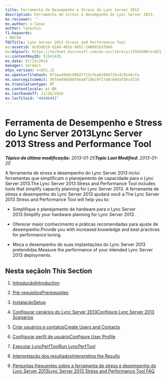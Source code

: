 ```yaml
---
title: Ferramenta de Desempenho e Stress do Lync Server 2013
description: Ferramenta de stress e desempenho do Lync Server 2013.
ms.reviewer: ''
ms.author: v-lanac
author: lanachin
f1.keywords:
- NOCSH
TOCTitle: Lync Server 2013 Stress and Performance Tool
ms:assetid: dc03db19-d104-402e-9951-240681b3fb69
ms:mtpsurl: https://technet.microsoft.com/en-us/library/JJ945609(v=OCS.15)
ms:contentKeyID: 51541435
ms.date: 07/23/2014
manager: serdars
mtps_version: v=OCS.15
ms.openlocfilehash: 073aa49b8c9002ff23cfea61904735cdc0144cfa
ms.sourcegitcommit: 36fee89bb887bea4f18b19f17a8c69daf5bc423d
ms.translationtype: MT
ms.contentlocale: pt-BR
ms.lasthandoff: 11/26/2020
ms.locfileid: "49446441"
---
```

# <a name="lync-server-2013-stress-and-performance-tool"></a><span data-ttu-id="51953-103">Ferramenta de Desempenho e Stress do Lync Server 2013</span><span class="sxs-lookup"><span data-stu-id="51953-103">Lync Server 2013 Stress and Performance Tool</span></span>

<div data-xmlns="http://www.w3.org/1999/xhtml">

<div class="topic" data-xmlns="http://www.w3.org/1999/xhtml" data-msxsl="urn:schemas-microsoft-com:xslt" data-cs="https://msdn.microsoft.com/">

<div data-asp="https://msdn2.microsoft.com/asp">



</div>

<div id="mainSection">

<div id="mainBody"><span data-ttu-id="51953-104">

<span> </span></span><span class="sxs-lookup"><span data-stu-id="51953-104">

<span> </span></span></span>

<span data-ttu-id="51953-105">_**Tópico da última modificação:** 2013-01-25_</span><span class="sxs-lookup"><span data-stu-id="51953-105">_**Topic Last Modified:** 2013-01-25_</span></span>

<span data-ttu-id="51953-106">A ferramenta de stress e desempenho do Lync Server 2013 inclui ferramentas que simplificam o planejamento de capacidade para o Lync Server 2013.</span><span class="sxs-lookup"><span data-stu-id="51953-106">The Lync Server 2013 Stress and Performance Tool includes tools that simplify capacity planning for Lync Server 2013.</span></span> <span data-ttu-id="51953-107">A ferramenta de stress e desempenho do Lync Server 2013 ajudará você a:</span><span class="sxs-lookup"><span data-stu-id="51953-107">The Lync Server 2013 Stress and Performance Tool will help you to:</span></span>

  - <span data-ttu-id="51953-108">Simplifique o planejamento de hardware para o Lync Server 2013.</span><span class="sxs-lookup"><span data-stu-id="51953-108">Simplify your hardware planning for Lync Server 2013 .</span></span>

  - <span data-ttu-id="51953-109">Oferecer maior conhecimento e práticas recomendadas para ajuste de desempenho.</span><span class="sxs-lookup"><span data-stu-id="51953-109">Provide you with increased knowledge and best practices for performance tuning.</span></span>

  - <span data-ttu-id="51953-110">Meça o desempenho de suas implantações do Lync Server 2013 pretendidas.</span><span class="sxs-lookup"><span data-stu-id="51953-110">Measure the performance of your intended Lync Server 2013 deployments.</span></span>

<div>

## <a name="in-this-section"></a><span data-ttu-id="51953-111">Nesta seção</span><span class="sxs-lookup"><span data-stu-id="51953-111">In This Section</span></span>

1.  [<span data-ttu-id="51953-112">Introdução</span><span class="sxs-lookup"><span data-stu-id="51953-112">Introduction</span></span>](introduction.md)

2.  [<span data-ttu-id="51953-113">Pré-requisitos</span><span class="sxs-lookup"><span data-stu-id="51953-113">Prerequisites</span></span>](prerequisites.md)

3.  [<span data-ttu-id="51953-114">Instalação</span><span class="sxs-lookup"><span data-stu-id="51953-114">Setup</span></span>](setup.md)

4.  [<span data-ttu-id="51953-115">Configurar cenários do Lync Server 2013</span><span class="sxs-lookup"><span data-stu-id="51953-115">Configure Lync Server 2013 Scenarios</span></span>](configure-lync-server-2013-scenarios.md)

5.  [<span data-ttu-id="51953-116">Criar usuários e contatos</span><span class="sxs-lookup"><span data-stu-id="51953-116">Create Users and Contacts</span></span>](create-users-and-contacts.md)

6.  [<span data-ttu-id="51953-117">Configurar perfil de usuário</span><span class="sxs-lookup"><span data-stu-id="51953-117">Configure User Profile</span></span>](configure-user-profile.md)

7.  [<span data-ttu-id="51953-118">Executar LyncPerfTool</span><span class="sxs-lookup"><span data-stu-id="51953-118">Run LyncPerfTool</span></span>](run-lyncperftool.md)

8.  [<span data-ttu-id="51953-119">Interpretação dos resultados</span><span class="sxs-lookup"><span data-stu-id="51953-119">Interpreting the Results</span></span>](interpreting-the-results.md)

9.  [<span data-ttu-id="51953-120">Perguntas frequentes sobre a ferramenta de stress e desempenho do Lync Server 2013</span><span class="sxs-lookup"><span data-stu-id="51953-120">Lync Server 2013 Stress and Performance Tool FAQ</span></span>](lync-server-2013-stress-and-performance-tool-faq.md)

<span data-ttu-id="51953-121"></div>

</div>

<span> </span>

</div>

</div>

</span><span class="sxs-lookup"><span data-stu-id="51953-121"></div>

</div>

<span> </span>

</div>

</div>

</span></span></div>

